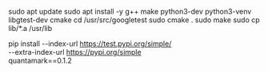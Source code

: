 sudo apt update
sudo apt install -y g++ make python3-dev python3-venv \
 libgtest-dev cmake
cd /usr/src/googletest
sudo cmake .
sudo make
sudo cp lib/\*.a /usr/lib

pip install --index-url https://test.pypi.org/simple/ \
 --extra-index-url https://pypi.org/simple \
 quantamark==0.1.2
